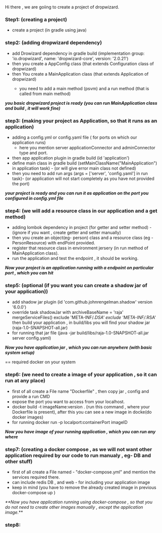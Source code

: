 Hi there , we are goiing to create a project of dropwizard.

### **Step1:** (creating a project)
- create a project (in gradle using java)

### **step2:** (adding dropwizard dependency)
- add Drowizard dependency in gradle build  (implementation group: 'io.dropwizard', name: 'dropwizard-core', version: '2.0.21')
- then you create a AppConfig class (that extends Configuration class of dropwizard)
- then You create a MainApplication class (that extends Application<AppConfig> of dropwizard)
   - you need to add a main method (psvm) and a run method (that is called from main method)
   
_**you basic dropwizard project is ready (you can run MainApplication class and build , it will work fine)**_

### **step3:** (making your project as Application, so that it runs as an application)
- adding a config.yml or config.yaml file ( for ports on which our application runs)
    - here you mention server applicationConnector and adminConnector type and port.
- then app application plugin in gradle build (id 'application')
- define main class in gradle build (setMainClassName("MainApplication") in application task) - (or will give error main class not defined)
- then you need to add run args (args = ['server', 'config.yaml'] in run task)- (or application will not start completely as you have not provided the port)

_**your project is ready and you can run it as application on the port you configured in config.yml file**_ 

### **step4:** (we will add a resource class in our application and a get method)
- adding lombok dependency in project (for getter and setter method) - (ignore if you want , create getter and setter manually)
- then you create an object(eg- person) class and a resource class (eg -PersonResource) with endPoint provided.
- register that resource class in environment jersery (in run method of MainApplication class).
- run the application and test the endpoint , it should be working.

_**Now your project is an application running with a endpoint on particular port , which you can hit**_

### **step5:** (optional (if you want you can create a shadow jar of your application))
- add shadow jar plugin (id 'com.github.johnrengelman.shadow' version '6.0.0') 
- override task shadowJar  with 
    archiveBaseName = 'raja'
    mergeServiceFiles()
    exclude 'META-INF/*.DSA'
    exclude 'META-INF/*.RSA'
  then build your application , in build/libs you will find your shadow jar (raja-1.0-SNAPSHOT-all.jar)
- for running that jar file (java -jar build/libs/raja-1.0-SNAPSHOT-all.jar server config.yaml)

_**Now you have application jar , which you can run anywhere (with basic system setup)**_

== required docker on your system
### **step6:** (we need to create a image of your application , so it can run at any place)
- first of all create a File name "Dockerfile" , then copy jar , config and provide a run CMD 
- expose the port you want to access from your localhost.
- docker build -t imageName:version . (run this command , where your Dockerfile is present), after this you can see a new image in docke(do docker images)
- for running docker run -p localport:containerPort imageID

_**Now you have image of your running application , which you can run any where**_

### step7: (creating a docker compose , as we will not want other application required by our code to run manualy , eg- DB and other stuff)
- first of all create a File named - "docker-compose.yml" and mention the services required there. 
- can include redis DB , and web - for including your application image
- keep in mind (you have to remove the already created image in previous docker-compose up )

_**Now you have application running using docker-compose , so that you do not need to create other images manually , except the application image._**

### step8:
